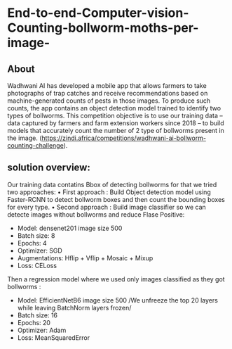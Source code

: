 # End-to-end-Computer-vision-Counting-bollworm-moths-per-image-
## About
Wadhwani AI has developed a mobile app that allows farmers to take photographs of trap catches and receive recommendations based on machine-generated counts of pests in those images. To produce such counts, the app contains an object detection model trained to identify two types of bollworms.
This competition objective is to use our training data – data captured by farmers and farm extension workers since 2018 – to build models that accurately count the number of  2 type of bollworms present in the image.
(https://zindi.africa/competitions/wadhwani-ai-bollworm-counting-challenge).

## solution overview:
Our training data contatins Bbox of detecting bollworms for that we tried two approaches:
• First approach : Build Object detection model using Faster-RCNN to detect bollworm boxes and then count the bounding boxes for every type.
• Second approach : Build image classifier so  we can detecte images without bollworms and reduce Flase Positive:
* Model: densenet201 image size 500
* Batch size: 8
* Epochs: 4
* Optimizer: SGD 
* Augmentations: Hflip + Vflip + Mosaic + Mixup
* Loss: CELoss

Then a regression model where we used only images classified as they got bollworms :
* Model: EfficientNetB6 image size 500 /We unfreeze the top 20 layers while leaving BatchNorm layers frozen/
* Batch size: 16
* Epochs: 20
* Optimizer: Adam
* Loss: MeanSquaredError
